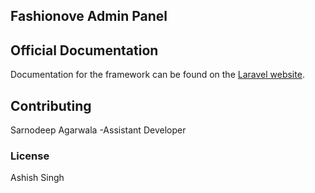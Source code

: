 ## Fashionove Admin Panel

## Official Documentation

Documentation for the framework can be found on the [Laravel website](http://laravel.com/docs).

## Contributing

Sarnodeep Agarwala
-Assistant Developer

### License

Ashish Singh
